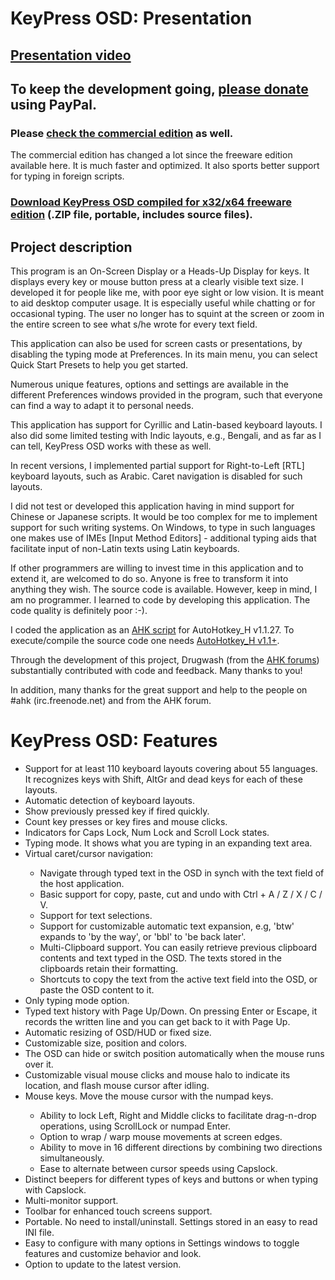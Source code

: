 <h1>KeyPress OSD: Presentation</h1>

<h2><a href="https://www.youtube.com/watch?v=LKvhqTeb9sg">Presentation video</a></h2>

<h2>To keep the development going, <a href="https://www.paypal.me/MariusSucan/15">please donate</a> using PayPal.</h2>

<h3>Please <a href="https://keypressosd.com/">check the commercial edition</a> as well.</h3>

<p>The commercial edition has changed a lot since the freeware edition available here. It is much faster and optimized. It also sports better support for typing in foreign scripts. </p>

<h3><a href="http://marius.sucan.ro/media/files/blog/ahk-scripts/keypress-osd-compiled.zip">Download KeyPress OSD compiled for x32/x64 freeware edition</a> (.ZIP file, portable, includes source files).</h3>

<h2>Project description</h2>

<p>This program is an On-Screen Display or a Heads-Up Display for keys. It displays every key or mouse button press at a clearly visible text size. I developed it for people like me, with poor eye sight or low vision. It is meant to aid desktop computer usage. It is especially useful while chatting or for occasional typing. The user no longer has to squint at the screen or zoom in the entire screen to see what s/he wrote for every text field.</p>

<p>This application can also be used for screen casts or presentations, by disabling the typing mode at Preferences. In its main menu, you can select Quick Start Presets to help you get started.</p>

<p>Numerous unique features, options and settings are available in the different Preferences windows provided in the program, such that everyone can find a way to adapt it to personal needs.</p>

<p>This application has support for Cyrillic and Latin-based keyboard layouts. I also did some limited testing with Indic  layouts, e.g., Bengali, and as far as I can tell, KeyPress OSD works with these as well.</p>

<p>In recent versions, I implemented partial support for Right-to-Left [RTL] keyboard layouts, such as Arabic. Caret navigation is disabled for such layouts.</p>

<p>I did not test or developed this application having in mind support for Chinese or Japanese scripts. It would be too complex for me to implement support for such writing systems. On Windows, to type in such languages one makes use of IMEs [Input Method Editors] - additional typing aids that facilitate input of non-Latin texts using Latin keyboards.</p>

<p>If other programmers are willing to invest time in this application and to extend it, are welcomed to do so. Anyone is free to transform it into anything they wish. The source code is available. However, keep in mind, I am no programmer. I learned to code by developing this application. The code quality is definitely poor :-).</p>

<p>I coded the application as an <a href="https://autohotkey.com/">AHK script</a> for AutoHotkey_H v1.1.27. To execute/compile the source code one needs <a href="https://hotkeyit.github.io/v2/">AutoHotkey_H v1.1+</a>.</p>
<p>Through the development of this project, Drugwash (from the <a href="https://autohotkey.com/boards/">AHK forums</a>) substantially contributed with code and feedback. Many thanks to you!</p>
<p>In addition, many thanks for the great support and help to the people on #ahk (irc.freenode.net) and from the AHK forum.</p>


<h1>KeyPress OSD: Features</h1>

<ul>
<li>Support for at least 110 keyboard layouts covering about 55 languages. It recognizes keys with Shift, AltGr and dead keys for each of these layouts.</li>
<li>Automatic detection of keyboard layouts.</li>
<li>Show previously pressed key if fired quickly.</li>
<li>Count key presses or key fires and mouse clicks.</li>
<li>Indicators for Caps Lock, Num Lock and Scroll Lock states.</li>
<li>Typing mode. It shows what you are typing in an expanding text area.</li>
<li>Virtual caret/cursor navigation: </li>
<ul>
  <li>Navigate through typed text in the OSD in synch with the text field of the host application.</li>
  <li>Basic support for copy, paste, cut and undo with Ctrl + A / Z / X / C / V.</li>
  <li>Support for text selections.</li>
  <li>Support for customizable automatic text expansion, e.g, 'btw' expands to 'by the way', or 'bbl' to 'be back later'.</li>
  <li>Multi-Clipboard support. You can easily retrieve previous clipboard contents and text typed in the OSD. The texts stored in the clipboards retain their formatting.</li>
  <li>Shortcuts to copy the text from the active text field into the OSD, or paste the OSD content to it.</li>
</ul> 

<li>Only typing mode option.</li>
<li>Typed text history with Page Up/Down. On pressing Enter or Escape, it records the written line and you can get back to it with Page Up.</li>
<li>Automatic resizing of OSD/HUD or fixed size.</li>
<li>Customizable size, position and colors.</li>
<li>The OSD can hide or switch position automatically when the mouse runs over it.</li>
<li>Customizable visual mouse clicks and mouse halo to indicate its location, and flash mouse cursor after idling.</li>
<li>Mouse keys. Move the mouse cursor with the numpad keys.</li>
<ul>
  <li>Ability to lock Left, Right and Middle clicks to facilitate drag-n-drop operations, using ScrollLock or numpad Enter.</li>
  <li>Option to wrap / warp mouse movements at screen edges.</li>
  <li>Ability to move in 16 different directions by combining two directions simultaneously.</li>
  <li>Ease to alternate between cursor speeds using Capslock.</li>
</ul>
<li>Distinct beepers for different types of keys and buttons or when typing with Capslock.</li>
<li>Multi-monitor support.</li>
<li>Toolbar for enhanced touch screens support.</li>
<li>Portable. No need to install/uninstall. Settings stored in an easy to read INI file.</li>
<li>Easy to configure with many options in Settings windows to toggle features and customize behavior and look.</li>
<li>Option to update to the latest version.</li>
</ul>
